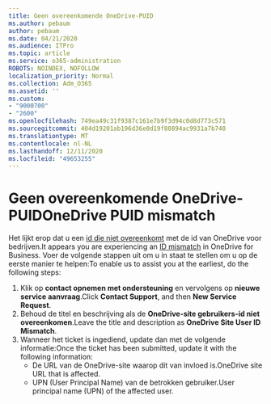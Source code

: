 ```yaml
---
title: Geen overeenkomende OneDrive-PUID
ms.author: pebaum
author: pebaum
ms.date: 04/21/2020
ms.audience: ITPro
ms.topic: article
ms.service: o365-administration
ROBOTS: NOINDEX, NOFOLLOW
localization_priority: Normal
ms.collection: Adm_O365
ms.assetid: ''
ms.custom:
- "9000700"
- "2600"
ms.openlocfilehash: 749ea49c31f9387c161e7b9f3d94c0d8d773c571
ms.sourcegitcommit: 404d19201ab196d36e0d19f80894ac9931a7b740
ms.translationtype: MT
ms.contentlocale: nl-NL
ms.lasthandoff: 12/11/2020
ms.locfileid: "49653255"
---
```

# <a name="onedrive-puid-mismatch"></a><span data-ttu-id="2a71a-102">Geen overeenkomende OneDrive-PUID</span><span class="sxs-lookup"><span data-stu-id="2a71a-102">OneDrive PUID mismatch</span></span>

<span data-ttu-id="2a71a-103">Het lijkt erop dat u een [id die niet overeenkomt](https://docs.microsoft.com/sharepoint/troubleshoot/administration/access-denied-or-need-permission-error-sharepoint-online-or-onedrive-for-business#when-accessing-a-onedrive-site) met de id van OneDrive voor bedrijven.</span><span class="sxs-lookup"><span data-stu-id="2a71a-103">It appears you are experiencing an [ID mismatch](https://docs.microsoft.com/sharepoint/troubleshoot/administration/access-denied-or-need-permission-error-sharepoint-online-or-onedrive-for-business#when-accessing-a-onedrive-site) in OneDrive for Business.</span></span> <span data-ttu-id="2a71a-104">Voer de volgende stappen uit om u in staat te stellen om u op de eerste manier te helpen:</span><span class="sxs-lookup"><span data-stu-id="2a71a-104">To enable us to assist you at the earliest, do the following steps:</span></span>

1. <span data-ttu-id="2a71a-105">Klik op  **contact opnemen met ondersteuning** en vervolgens op  **nieuwe service aanvraag**.</span><span class="sxs-lookup"><span data-stu-id="2a71a-105">Click  **Contact Support**, and then  **New Service Request**.</span></span>
2. <span data-ttu-id="2a71a-106">Behoud de titel en beschrijving als de  **OneDrive-site gebruikers-id niet overeenkomen**.</span><span class="sxs-lookup"><span data-stu-id="2a71a-106">Leave the title and description as  **OneDrive Site User ID Mismatch**.</span></span>
3. <span data-ttu-id="2a71a-107">Wanneer het ticket is ingediend, update dan met de volgende informatie:</span><span class="sxs-lookup"><span data-stu-id="2a71a-107">Once the ticket has been submitted, update it with the following information:</span></span>
    - <span data-ttu-id="2a71a-108">De URL van de OneDrive-site waarop dit van invloed is.</span><span class="sxs-lookup"><span data-stu-id="2a71a-108">OneDrive site URL that is affected.</span></span>
    - <span data-ttu-id="2a71a-109">UPN (User Principal Name) van de betrokken gebruiker.</span><span class="sxs-lookup"><span data-stu-id="2a71a-109">User principal name (UPN) of the affected user.</span></span>

